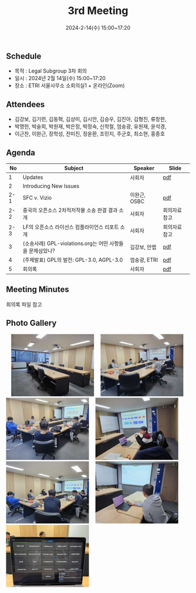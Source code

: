 ﻿---
title: "3rd Meeting"
linkTitle: "Legal SG 3rd Meeting"
weight: 2
date: 2024-2-14(수) 15:00~17:20
type: docs
description: Legal SG 3rd Meeting 
---

## Schedule

* 목적 : Legal Subgroup 3차 회의
* 일시 : 2024년 2월 14일(수) 15:00~17:20
* 장소 : ETRI 서울사무소 소회의실1 + 온라인(Zoom)

## Attendees
* 김강보, 김기련, 김동혁, 김상미, 김시안, 김승우, 김진아, 김형진, 류창한, 
* 박명헌, 박슬희, 박원재, 박은정, 박정숙, 신학철, 엄숭광, 유원재, 윤석경, 
* 이근찬, 이완근, 장학성, 전미진, 정윤환, 조민지, 주군호, 최소현, 홍종호

## Agenda
| No | Subject           | Speaker | Slide |
|----|-----------------|------|------|
| 1 | Updates | 사회자 | [pdf](회의자료-LegalSG-3차-20240214.pdf) |
| 2 | Introducing New Issues |   |    |
| 2-1 | SFC v. Vizio | 이완근, OSBC | [pdf](./발표자료1-OSBC%20이완근.pdf) |
| 2-2 | 중국의 오픈소스 2차적저작물 소송 판결 결과 소개 | 사회자 | 회의자료 참고 |
| 2-3 | LF의 오픈소스 라이선스 컴플라이언스 리포트 소개 | 사회자 | 회의자료 참고 |
| 3 | (소송사례) GPL-violations.org는 어떤 사항들을 문제삼았나? | 김강보, 안랩  | [pdf](./발표자료2-안랩%20김강보.pdf) |
| 4 | (주제발표) GPL의 발전: GPL-3.0, AGPL-3.0      | 엄숭광, ETRI | [pdf](./발표자료3-ETRI%20엄숭광.pdf)|
| 5 | 회의록 | 사회자 | [pdf](./회의록-LegalSG-3차-20240214.pdf) |

## Meeting Minutes
회의록 파일 참고

## Photo Gallery

<div ><span class="image fit">
　<img src="Scene1.jpg" width="45%">
　<img src="Scene2.jpg" width="45%">
　<img src="Scene3.jpg" width="45%">
　<img src="Scene4.jpg" width="45%">
　<img src="Scene5.jpg" width="45%">
　<img src="Scene6.jpg" width="45%">
　<img src="Scene7.jpg" width="45%">
</span></div>

